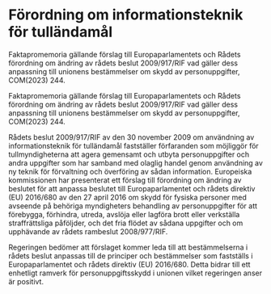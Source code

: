 # Förordning om informationsteknik för tulländamål

Faktapromemoria gällande förslag till Europaparlamentets och Rådets förordning om ändring av rådets beslut 2009/917/RIF vad gäller dess anpassning till unionens bestämmelser om skydd av personuppgifter, COM(2023) 244.

Faktapromemoria gällande förslag till Europaparlamentets och Rådets förordning om ändring av rådets beslut 2009/917/RIF vad gäller dess anpassning till unionens bestämmelser om skydd av personuppgifter, COM(2023) 244.

Rådets beslut 2009/917/RIF av den 30 november 2009 om användning av informationsteknik för tulländamål fastställer förfaranden som möjliggör för tullmyndigheterna att agera gemensamt och utbyta personuppgifter och andra uppgifter som har samband med olaglig handel genom användning av ny teknik för förvaltning och överföring av sådan information. Europeiska kommissionen har presenterat ett förslag till förordning om ändring av beslutet för att anpassa beslutet till Europaparlamentet och rådets direktiv (EU) 2016/680 av den 27 april 2016 om skydd för fysiska personer med avseende på behöriga myndigheters behandling av personuppgifter för att förebygga, förhindra, utreda, avslöja eller lagföra brott eller verkställa straffrättsliga påföljder, och det fria flödet av sådana uppgifter och om upphävande av rådets rambeslut 2008/977/RIF.

Regeringen bedömer att förslaget kommer leda till att bestämmelserna i rådets beslut anpassas till de principer och bestämmelser som fastställs i Europaparlamentet och rådets direktiv (EU) 2016/680. Detta bidrar till ett enhetligt ramverk för personuppgiftsskydd i unionen vilket regeringen anser är positivt.
